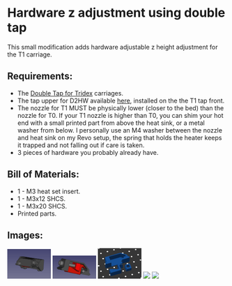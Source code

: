 # Hardware z adjustment using double tap

This small modification adds hardware adjustable z height adjustment for the T1 carriage.

## Requirements:

<ul>
  <li>The <a href="https://github.com/joseph-greiner/Double-TAP-for-Tridex">Double Tap for Tridex</a> carriages.
  <li>The tap upper for D2HW available <a href="https://github.com/VoronDesign/Voron-Tap/blob/main/STLs/Tap_Upper_D2HW_r8.stl">here</a>, installed on the the T1 tap front.</li>
  <li>The nozzle for T1 MUST be physically lower (closer to the bed) than the nozzle for T0. If your T1 nozzle is higher than T0, you can shim your hot end with a small printed part from above the heat sink, or a metal washer from below. I personally use an M4 washer between the nozzle and heat sink on my Revo setup, the spring that holds the heater keeps it trapped and not falling out if care is taken.
  <li>3 pieces of hardware you probably already have.</li>
</ul>

## Bill of Materials:
<ul>
  <li>1 - M3 heat set insert.</li>
  <li>1 - M3x12 SHCS.</li>
  <li>1 - M3x20 SHCS.</li>
  <li>Printed parts.</li>
</ul>

## Images:
<img width=100 src="https://github.com/joseph-greiner/tridex_mods/blob/main/hardware_z_adjuster/images/z_adjust_cad_0.png">
<img width=100 src="https://github.com/joseph-greiner/tridex_mods/blob/main/hardware_z_adjuster/images/z_adjust_cad_1.png">
<img width=100 src="https://github.com/joseph-greiner/tridex_mods/blob/main/hardware_z_adjuster/images/z_adjust_stl.png">
<img width=100 src="https://github.com/joseph-greiner/tridex_mods/blob/main/hardware_z_adjuster/images/z_adjust_installed_0.png">
<img width=100 src="https://github.com/joseph-greiner/tridex_mods/blob/main/hardware_z_adjuster/images/z_adjust_installed_1.png">